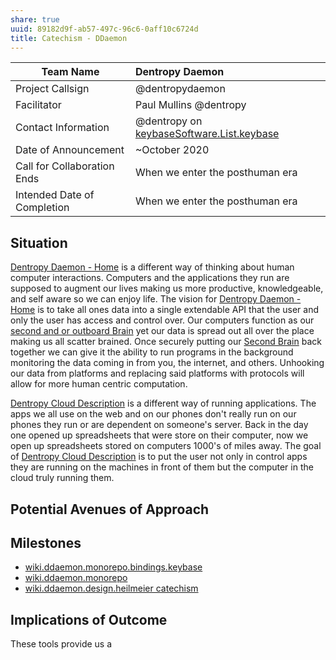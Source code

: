 ```yaml
---
share: true
uuid: 89182d9f-ab57-497c-96c6-0aff10c6724d
title: Catechism - DDaemon
---
```

| Team Name                   | Dentropy Daemon                               |
| --------------------------- |:--------------------------------------------- |
| Project Callsign            | @dentropydaemon                               |
| Facilitator                 | Paul Mullins @dentropy                        |
| Contact Information         | @dentropy on [keybaseSoftware.List.keybase](/keybaseSoftware.List.keybase) |
| Date of Announcement        | ~October 2020                                 |
| Call for Collaboration Ends | When we enter the posthuman era               |
| Intended Date of Completion | When we enter the posthuman era               |

## Situation

[Dentropy Daemon - Home](/488cb22c-91d3-4d1e-bd47-b1588e3fb899) is a different way of thinking about human computer interactions. Computers and the applications they run are supposed to augment our lives making us more productive, knowledgeable, and self aware so we can enjoy life. The vision for [Dentropy Daemon - Home](/488cb22c-91d3-4d1e-bd47-b1588e3fb899) is to take all ones data into a single extendable API that the user and only the user has access and control over. Our computers function as our [second and or outboard Brain](/34e4e459-5645-4dc4-9bf6-a877efe927c7) yet our data is spread out all over the place making us all scatter brained. Once securely putting our [Second Brain](/34e4e459-5645-4dc4-9bf6-a877efe927c7) back together we can give it the ability to run programs in the background monitoring the data coming in from you, the internet, and others. Unhooking our data from platforms and replacing said platforms with protocols will allow for more human centric computation.

[Dentropy Cloud Description](/e34d1e5a-aba6-4570-add8-6b3dfac3f275) is a different way of running applications. The apps we all use on the web and on our phones don't really run on our phones they run or are dependent on someone's server. Back in the day one opened up spreadsheets that were store on their computer, now we open up spreadsheets stored on computers 1000's of miles away. The goal of [Dentropy Cloud Description](/e34d1e5a-aba6-4570-add8-6b3dfac3f275) is to put the user not only in control apps they are running on the machines in front of them but the computer in the cloud truly running them.

## Potential Avenues of Approach

## Milestones

* [wiki.ddaemon.monorepo.bindings.keybase](/65f9c304-affc-4dc5-bde9-43994e99b2b9)
* [wiki.ddaemon.monorepo](/65af23d6-ebd9-4f19-94a7-85fba48aeaff)
* [wiki.ddaemon.design.heilmeier catechism](/57b016eb-5704-449d-875a-7a228770b576)

## Implications of Outcome

These tools provide us a